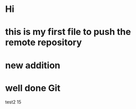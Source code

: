 # Hi 

# this is my first file to push the remote repository
# new addition
# well done Git

test2
15
